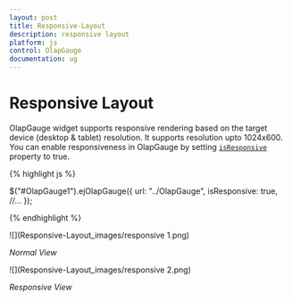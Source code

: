 ```yaml
---
layout: post
title: Responsive-Layout
description: responsive layout
platform: js
control: OlapGauge
documentation: ug
---
```


# Responsive Layout

OlapGauge widget supports responsive rendering based on the target device (desktop & tablet) resolution. It supports resolution upto 1024x600. You can enable responsiveness in OlapGauge by setting [`isResponsive`](/js/api/ejolapgauge#members:isresponsive) property to true.

{% highlight js %}

$("#OlapGauge1").ejOlapGauge({
    url: "../OlapGauge",
    isResponsive: true,
    //...
});

{% endhighlight %}

![](Responsive-Layout_images/responsive 1.png)

_Normal View_


![](Responsive-Layout_images/responsive 2.png)

_Responsive View_





